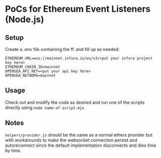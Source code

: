 # PoCs for Ethereum Event Listeners (Node.js)
## Setup
Create a .env file containing the ff. and fill up as needed:
```
ETHEREUM_URL=wss://mainnet.infura.io/ws/v3/<put your infura project key here>
ETHEREUM_CHAIN_ID=mainnet
OPENSEA_API_KEY=<put your api key here>
OPENSEA_NETWORK=mainnet
```

## Usage
Check out and modify the code as desired and run one of the scripts directly using `node name-of-script.mjs`

## Notes
`helpers/provider.js` should be the same as a normal ethers provider but with workarounds to make the websocket connection persist and autoreconnect since the default implementation disconnects and dies time by time.
